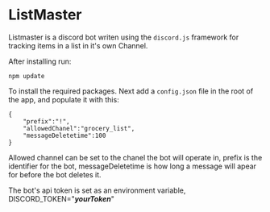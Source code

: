 # ListMaster

Listmaster is a discord bot writen using the `discord.js` framework for tracking items in a list in it's own Channel.

After installing run:

`npm update`

To install the required packages. Next add a `config.json` file in the root of the app, and populate it with this:

```
{
	"prefix":"!",
	"allowedChanel":"grocery_list",
	"messageDeletetime":100
}
```

Allowed channel can be set to the chanel the bot will operate in, prefix is the identifier for the bot, messageDeletetime is how long a message will apear for before the bot deletes it.


The bot's api token is set as an environment variable, 
DISCORD_TOKEN="***yourToken***"
